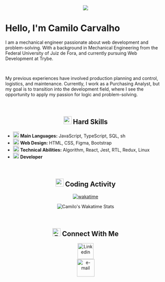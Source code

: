 <div align="center">
  <img src="https://capsule-render.vercel.app/api?type=waving&color=gradient&height=250&section=header&text=Camilo%20Carvalho&animation=scaleIn&fontSize=70&fontAlignY=35&desc=%20Jr%20Developer%20">
</div>

<h1>
  Hello, I'm Camilo Carvalho
</h1>
<p>I am a mechanical engineer passionate about web development and problem-solving. With a background in Mechanical Engineering from the Federal University of Juiz de Fora, and currently pursuing Web Development at Trybe.</p>
<br>
<p>My previous experiences have involved production planning and control, logistics, and maintenance. Currently, I work as a Purchasing Analyst, but my goal is to transition into the development field, where I see the opportunity to apply my passion for logic and problem-solving.</p>
<br>

<h2 align="center"> 
  <img src="https://github.com/CamiloACarvalho/CamiloACarvalho/assets/111397870/434d4861-c834-4f76-9361-26649287be49" alt="skills" width="25">
  Hard Skills 
</h2>
<ul>
  <li>
    <img src="https://github.com/CamiloACarvalho/CamiloACarvalho/assets/111397870/06a737c3-f08d-4b48-a373-4164aad2f8d9" alt="icon alert" width="19">
    <strong>Main Languages:</strong>  JavaScript, TypeScript, SQL, sh
  </li>
  <li>
    <img src="https://github.com/CamiloACarvalho/CamiloACarvalho/assets/111397870/943add4c-cd65-46ca-8750-2aecf421708b" alt="paleta de pinto" width="19">
    <strong>Web Design:</strong>  HTML, CSS, Figma, Bootstrap
  </li>
  <li>
    <img src="https://github.com/CamiloACarvalho/CamiloACarvalho/assets/111397870/d8b1f88a-2342-4c67-8e1a-40f92d0d9b6b" alt="programing" width="19">
    <strong>Technical Abilities:</strong>  Algorithm, React, Jest, RTL, Redux, Linux
  </li>
  <li>
    <img src="https://github.com/CamiloACarvalho/CamiloACarvalho/assets/111397870/5063ea11-b539-4b2b-98d0-10a44ba98fa1" alt="developer" width="19">
    <strong>Developer</strong>
  </li>
</ul>
<br>

<div align="center">
  <h2> 
    <img src="https://github.com/CamiloACarvalho/CamiloACarvalho/assets/111397870/84cce8c3-31e6-42ee-86e5-2d54391888ee" alt="ampulheta" width="25">
    Coding Activity 
  </h2>

  [![wakatime](https://wakatime.com/badge/user/3c73f47e-58e6-43a1-8029-aa85bb7a7fb5.svg)](https://wakatime.com/@3c73f47e-58e6-43a1-8029-aa85bb7a7fb5)
    
  ![Camilo's Wakatime Stats](https://github-readme-stats.vercel.app/api/wakatime?username=CamiloACarvalho&layout=compact)
    
</div>
<br>

<h2 align="center">
  <img src="https://github.com/CamiloACarvalho/CamiloACarvalho/assets/111397870/f6c82720-1c46-4e31-8750-8687589e44ca" alt="Rede social" width="25">
  Connect With Me
</h2>
<div align="center">
    <a href="https://www.linkedin.com/in/camiloaugustocarvalho/">
        <img src="https://github.com/CamiloACarvalho/CamiloACarvalho/assets/111397870/c6b70630-cd39-4eaa-ba82-6264fb6e171f" alt="Linkedin" width="50" />
    </a>
</div>
<div align="center">
    <a href="mailto:camilo.carvalho@engenharia.ufjf.br">
        <img src="https://github.com/CamiloACarvalho/CamiloACarvalho/assets/111397870/cab1cd58-0650-438d-9e3c-dee47c9d2635" alt="e-mail" width="55" />
    </a>
</div>

